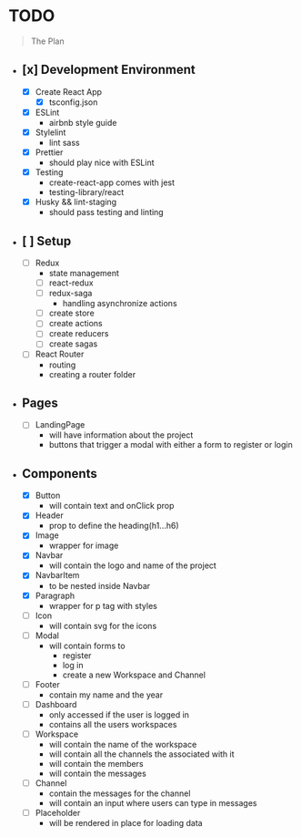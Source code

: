 # TODO

> The Plan

- ## [x] Development Environment

  - [x] Create React App
    - [x] tsconfig.json
  - [x] ESLint
    - airbnb style guide
  - [x] Stylelint
    - lint sass
  - [x] Prettier
    - should play nice with ESLint
  - [x] Testing
    - create-react-app comes with jest
    - testing-library/react
  - [x] Husky && lint-staging
    - should pass testing and linting

- ## [ ] Setup

  - [ ] Redux
    - state management
    - [ ] react-redux
    - [ ] redux-saga
      - handling asynchronize actions
    - [ ] create store
    - [ ] create actions
    - [ ] create reducers
    - [ ] create sagas
  - [ ] React Router
    - routing
    - creating a router folder

- ## Pages

  - [ ] LandingPage
    - will have information about the project
    - buttons that trigger a modal with either a form to register or login

- ## Components
  - [x] Button
    - will contain text and onClick prop
  - [x] Header
    - prop to define the heading(h1...h6)
  - [x] Image
    - wrapper for image
  - [x] Navbar
    - will contain the logo and name of the project
  - [x] NavbarItem
    - to be nested inside Navbar
  - [x] Paragraph
    - wrapper for p tag with styles
  - [ ] Icon
    - will contain svg for the icons
  - [ ] Modal
    - will contain forms to
      - register
      - log in
      - create a new Workspace and Channel
  - [ ] Footer
    - contain my name and the year
  - [ ] Dashboard
    - only accessed if the user is logged in
    - contains all the users workspaces
  - [ ] Workspace
    - will contain the name of the workspace
    - will contain all the channels the associated with it
    - will contain the members
    - will contain the messages
  - [ ] Channel
    - contain the messages for the channel
    - will contain an input where users can type in messages
  - [ ] Placeholder
    - will be rendered in place for loading data
